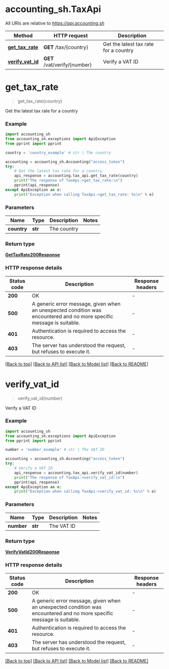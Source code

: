 # accounting_sh.TaxApi

All URIs are relative to *https://api.accounting.sh*

Method | HTTP request | Description
------------- | ------------- | -------------
[**get_tax_rate**](TaxApi.md#get_tax_rate) | **GET** /tax/{country} | Get the latest tax rate for a country
[**verify_vat_id**](TaxApi.md#verify_vat_id) | **GET** /vat/verify/{number} | Verify a VAT ID


# **get_tax_rate**
> get_tax_rate(country)

Get the latest tax rate for a country

### Example


```python
import accounting_sh
from accounting_sh.exceptions import ApiException
from pprint import pprint

country = 'country_example' # str | The country

accounting = accounting_sh.Accounting("access_token")
try:
    # Get the latest tax rate for a country
    api_response = accounting.tax_api.get_tax_rate(country)
    print("The response of TaxApi->get_tax_rate:\n")
    pprint(api_response)
except ApiException as e:
    print("Exception when calling TaxApi->get_tax_rate: %s\n" % e)
```



### Parameters


Name | Type | Description  | Notes
------------- | ------------- | ------------- | -------------
 **country** | **str**| The country | 

### Return type

[**GetTaxRate200Response**](GetTaxRate200Response.md)

### HTTP response details

| Status code | Description | Response headers |
|-------------|-------------|------------------|
**200** | OK |  -  |
**500** | A generic error message, given when an unexpected condition was encountered and no more specific message is suitable. |  -  |
**401** | Authentication is required to access the resource. |  -  |
**403** | The server has understood the request, but refuses to execute it. |  -  |

[[Back to top]](#) [[Back to API list]](../README.md#documentation-for-api-endpoints) [[Back to Model list]](../README.md#documentation-for-models) [[Back to README]](../README.md)

# **verify_vat_id**
> verify_vat_id(number)

Verify a VAT ID

### Example


```python
import accounting_sh
from accounting_sh.exceptions import ApiException
from pprint import pprint

number = 'number_example' # str | The VAT ID

accounting = accounting_sh.Accounting("access_token")
try:
    # Verify a VAT ID
    api_response = accounting.tax_api.verify_vat_id(number)
    print("The response of TaxApi->verify_vat_id:\n")
    pprint(api_response)
except ApiException as e:
    print("Exception when calling TaxApi->verify_vat_id: %s\n" % e)
```



### Parameters


Name | Type | Description  | Notes
------------- | ------------- | ------------- | -------------
 **number** | **str**| The VAT ID | 

### Return type

[**VerifyVatId200Response**](VerifyVatId200Response.md)

### HTTP response details

| Status code | Description | Response headers |
|-------------|-------------|------------------|
**200** | OK |  -  |
**500** | A generic error message, given when an unexpected condition was encountered and no more specific message is suitable. |  -  |
**401** | Authentication is required to access the resource. |  -  |
**403** | The server has understood the request, but refuses to execute it. |  -  |

[[Back to top]](#) [[Back to API list]](../README.md#documentation-for-api-endpoints) [[Back to Model list]](../README.md#documentation-for-models) [[Back to README]](../README.md)

